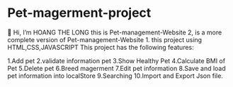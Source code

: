 # Pet-magerment-project

👋 Hi, I’m HOANG THE LONG
this is Pet-management-Website 2, is a more complete version of Pet-management-Website 1.
this project using HTML,CSS,JAVASCRIPT
This project has the following features:

1.Add pet
2.validate information pet
3.Show Healthy Pet
4.Calculate BMI of Pet
5.Delete pet
6.Breed magerment
7.Edit pet information
8.Save and load pet information into localStore
9.Searching
10.Import and Export Json file.
